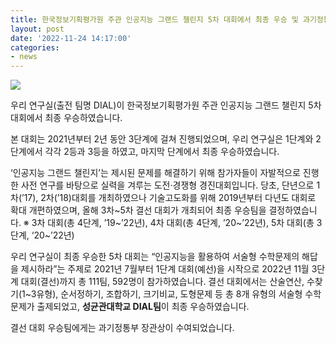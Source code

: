 ```yaml
---
title: 한국정보기획평가원 주관 인공지능 그랜드 챌린지 5차 대회에서 최종 우승 및 과기정통부 장관상 수상
layout: post
date: '2022-11-24 14:17:00'
categories:
- news
---
```

<img src="../../assets/images/news_2022_AGC_MWP.jpg">

우리 연구실(출전 팀명 DIAL)이 한국정보기획평가원 주관 인공지능 그랜드 챌린지 5차 대회에서 최종 우승하였습니다. 

본 대회는 2021년부터 2년 동안 3단계에 걸쳐 진행되었으며, 우리 연구실은 1단계와 2단계에서 각각 2등과 3등을 하였고, 마지막 단계에서 최종 우승하였습니다.


‘인공지능 그랜드 챌린지’는 제시된 문제를 해결하기 위해 참가자들이 자발적으로 진행한 사전 연구를 바탕으로 실력을 겨루는 도전‧경쟁형 경진대회입니다. 당초, 단년으로 1차(’17), 2차(’18)대회를 개최하였으나 기술고도화를 위해 2019년부터 다년도 대회로 확대 개편하였으며, 올해 3차~5차 결선 대회가 개최되어 최종 우승팀을 결정하였습니다.
※ 3차 대회(총 4단계, ’19~’22년), 4차 대회(총 4단계, ’20~’22년), 5차 대회(총 3단계, ‘20~’22년)


우리 연구실이 최종 우승한 5차 대회는 “인공지능을 활용하여 서술형 수학문제의 해답을 제시하라”는 주제로 2021년 7월부터 1단계 대회(예선)을 시작으로 2022년 11월 3단계 대회(결선)까지 총 111팀, 592명이 참가하였습니다. 결선 대회에서는 산술연산, 수찾기(1~3유형), 순서정하기, 조합하기, 크기비교, 도형문제 등 총 8개 유형의 서술형 수학 문제가 출제되었고, **성균관대학교 DIAL팀**이 최종 우승하였습니다.


결선 대회 우승팀에게는 과기정통부 장관상이 수여되었습니다.

